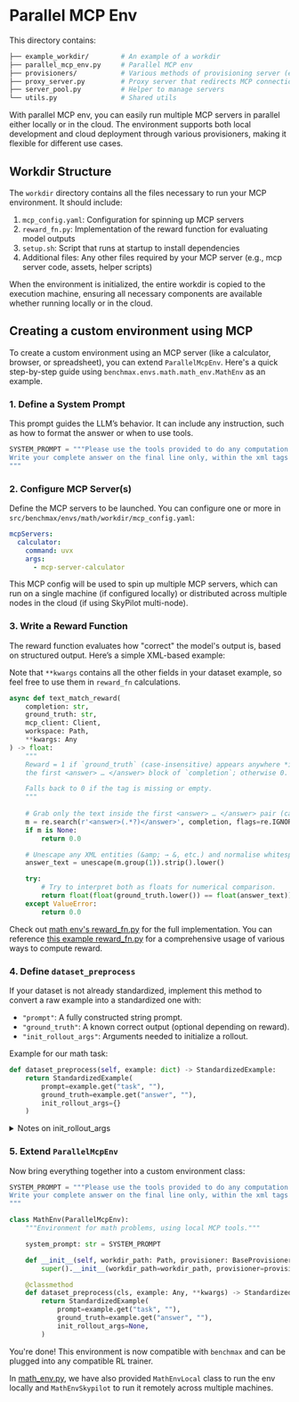 # Parallel MCP Env

This directory contains:
```bash
├── example_workdir/        # An example of a workdir
├── parallel_mcp_env.py     # Parallel MCP env
├── provisioners/           # Various methods of provisioning server (e.g. local, skypilot)
├── proxy_server.py         # Proxy server that redirects MCP connection
├── server_pool.py          # Helper to manage servers
└── utils.py                # Shared utils
```

With parallel MCP env, you can easily run multiple MCP servers in parallel either locally or in the cloud. The environment supports both local development and cloud deployment through various provisioners, making it flexible for different use cases.

## Workdir Structure

The `workdir` directory contains all the files necessary to run your MCP environment. It should include:

1. `mcp_config.yaml`: Configuration for spinning up MCP servers
2. `reward_fn.py`: Implementation of the reward function for evaluating model outputs
3. `setup.sh`: Script that runs at startup to install dependencies
4. Additional files: Any other files required by your MCP server (e.g., mcp server code, assets, helper scripts)

When the environment is initialized, the entire workdir is copied to the execution machine, ensuring all necessary components are available whether running locally or in the cloud.


## Creating a custom environment using MCP

To create a custom environment using an MCP server (like a calculator, browser, or spreadsheet), you can extend `ParallelMcpEnv`. Here's a quick step-by-step guide using `benchmax.envs.math.math_env.MathEnv` as an example.

### 1. **Define a System Prompt**

This prompt guides the LLM’s behavior. It can include any instruction, such as how to format the answer or when to use tools.

```python
SYSTEM_PROMPT = """Please use the tools provided to do any computation.
Write your complete answer on the final line only, within the xml tags <answer></answer>.
"""
```

### 2. **Configure MCP Server(s)**

Define the MCP servers to be launched. You can configure one or more in `src/benchmax/envs/math/workdir/mcp_config.yaml`:

```yaml
mcpServers:
  calculator:
    command: uvx
    args:
      - mcp-server-calculator
```

This MCP config will be used to spin up multiple MCP servers, which can run on a single machine (if configured locally) or distributed across multiple nodes in the cloud (if using SkyPilot multi-node).

### 3. **Write a Reward Function**

The reward function evaluates how "correct" the model's output is, based on structured output. Here’s a simple XML-based example:

Note that `**kwargs` contains all the other fields in your dataset example, so feel free to use them in `reward_fn` calculations.

```python
async def text_match_reward(
    completion: str,
    ground_truth: str,
    mcp_client: Client,
    workspace: Path,
    **kwargs: Any
) -> float:
    """
    Reward = 1 if `ground_truth` (case-insensitive) appears anywhere *inside*
    the first <answer> … </answer> block of `completion`; otherwise 0.

    Falls back to 0 if the tag is missing or empty.
    """
    
    # Grab only the text inside the first <answer> … </answer> pair (case-insensitive).
    m = re.search(r'<answer>(.*?)</answer>', completion, flags=re.IGNORECASE | re.DOTALL)
    if m is None:
        return 0.0

    # Unescape any XML entities (&amp; → &, etc.) and normalise whitespace.
    answer_text = unescape(m.group(1)).strip().lower()

    try:
        # Try to interpret both as floats for numerical comparison.
        return float(float(ground_truth.lower()) == float(answer_text))
    except ValueError:
        return 0.0
```

Check out [math env's reward_fn.py](/src/benchmax/envs/math/workdir/reward_fn.py) for the full implementation. You can reference [this example reward_fn.py](/src/benchmax/envs/mcp/example_workdir/reward_fn.py) for a comprehensive usage of various ways to compute reward.

### 4. Define **`dataset_preprocess`**

If your dataset is not already standardized, implement this method to convert a raw example into a standardized one with:

- `"prompt"`: A fully constructed string prompt.
- `"ground_truth"`: A known correct output (optional depending on reward).
- `"init_rollout_args"`: Arguments needed to initialize a rollout.

Example for our math task:

```python
def dataset_preprocess(self, example: dict) -> StandardizedExample:
    return StandardizedExample(
        prompt=example.get("task", ""),
        ground_truth=example.get("answer", ""),
        init_rollout_args={}
    )
```

<details>
<summary>Notes on init_rollout_args</summary>
The `init_rollout_args` dictionary is passed from `dataset_preprocess()` to your environment's `init_rollout()` method. It is used to initialize any **per-example files, resources, or execution context** needed before a rollout begins.

Common use cases include:

- **Input files**: For environments that manipulate files like spreadsheets, images, or databases, pass the necessary file paths.
- **Version control**: For code-related tasks, you might pass a `commit_id` to check out the correct code state.
- **Task-specific settings**: Pass metadata like cell ranges, task IDs, or execution flags.

Example:

```python
# Inside dataset_preprocess
return {
    "prompt": "...",
    "ground_truth": "...",
    "init_rollout_args": {
        "spreadsheet_path": "/path/to/1_001_input.xlsx"
    }
}
```

Then in your `init_rollout()` method:

```python
def init_rollout(self, rollout_id: str, **rollout_args):
    spreadsheet_path = rollout_args["spreadsheet_path"]
    workspace = self.get_rollout_workspace(rollout_id)

    # Copy the input file into the rollout's workspace
    shutil.copy(spreadsheet_path, workspace / Path(spreadsheet_path).name)
```

This pattern ensures each rollout starts with the correct inputs and configuration.
</details>

### 5. **Extend `ParallelMcpEnv`**

Now bring everything together into a custom environment class:

```python
SYSTEM_PROMPT = """Please use the tools provided to do any computation.
Write your complete answer on the final line only, within the xml tags <answer></answer>.\n
"""

class MathEnv(ParallelMcpEnv):
    """Environment for math problems, using local MCP tools."""

    system_prompt: str = SYSTEM_PROMPT

    def __init__(self, workdir_path: Path, provisioner: BaseProvisioner, **kwargs):
        super().__init__(workdir_path=workdir_path, provisioner=provisioner, **kwargs)

    @classmethod
    def dataset_preprocess(cls, example: Any, **kwargs) -> StandardizedExample:
        return StandardizedExample(
            prompt=example.get("task", ""),
            ground_truth=example.get("answer", ""),
            init_rollout_args=None,
        )
```

You're done! This environment is now compatible with `benchmax` and can be plugged into any compatible RL trainer.

In [math_env.py](/src/benchmax/envs/math/math_env.py), we have also provided `MathEnvLocal` class to run the env locally and `MathEnvSkypilot` to run it remotely across multiple machines. 
